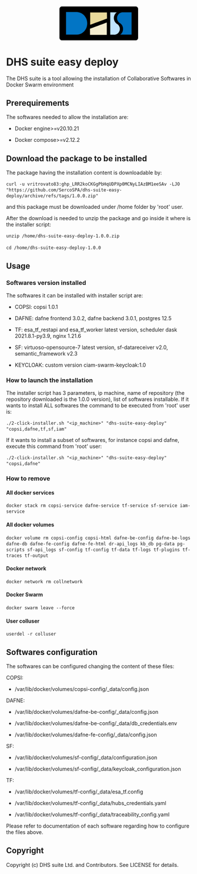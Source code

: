 <p align="center">
  <img src="./LogoDHS.png" alt="DHS suite easy deploy" width="214" />
</p>

# DHS suite easy deploy

The DHS suite is a tool allowing the installation of Collaborative Softwares in Docker Swarm environment

## Prerequirements

The softwares needed to allow the installation are:

- Docker engine>=v20.10.21

- Docker compose>=v2.12.2

## Download the package to be installed

The package having the installation content is downloadable by:

    curl -u vritrovato83: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 -LJO "https://github.com/SercoSPA/dhs-suite-easy-deploy/archive/refs/tags/1.0.0.zip"

and this package must be downloaded under /home folder by 'root' user.

After the download is needed to unzip the package and go inside it where is the installer script:

    unzip /home/dhs-suite-easy-deploy-1.0.0.zip

    cd /home/dhs-suite-easy-deploy-1.0.0

## Usage

### Softwares version installed

The softwares it can be installed with installer script are:

- COPSI: copsi 1.0.1

- DAFNE: dafne frontend 3.0.2, dafne backend 3.0.1, postgres 12.5

- TF: esa_tf_restapi and esa_tf_worker latest version, scheduler dask 2021.8.1-py3.9, nginx 1.21.6

- SF: virtuoso-opensource-7 latest version, sf-datareceiver v2.0, semantic_framework v2.3

- KEYCLOAK: custom version ciam-swarm-keycloak:1.0

### How to launch the installation

The installer script has 3 parameters, ip machine, name of repository (the repository downloaded is the 1.0.0 version), list of softwares installable. If it wants to install ALL softwares the command to be executed from 'root' user is:

    ./2-click-installer.sh "<ip_machine>" "dhs-suite-easy-deploy" "copsi,dafne,tf,sf,iam"

If it wants to install a subset of softwares, for instance copsi and dafne, execute this command from 'root' user:

    ./2-click-installer.sh "<ip_machine>" "dhs-suite-easy-deploy" "copsi,dafne"

### How to remove 

#### All docker services

    docker stack rm copsi-service dafne-service tf-service sf-service iam-service

#### All docker volumes

    docker volume rm copsi-config copsi-html dafne-be-config dafne-be-logs dafne-db dafne-fe-config dafne-fe-html dr-api_logs kb_db pg-data pg-scripts sf-api_logs sf-config tf-config tf-data tf-logs tf-plugins tf-traces tf-output

#### Docker network 

    docker network rm collnetwork

#### Docker Swarm

    docker swarm leave --force

#### User colluser

    userdel -r colluser

## Softwares configuration 

The softwares can be configured changing the content of these files:

COPSI:

- /var/lib/docker/volumes/copsi-config/_data/config.json

DAFNE:

- /var/lib/docker/volumes/dafne-be-config/_data/config.json

- /var/lib/docker/volumes/dafne-be-config/_data/db_credentials.env

- /var/lib/docker/volumes/dafne-fe-config/_data/config.json

SF:

- /var/lib/docker/volumes/sf-config/_data/configuration.json

- /var/lib/docker/volumes/sf-config/_data/keycloak_configuration.json

TF:

- /var/lib/docker/volumes/tf-config/_data/esa_tf.config

- /var/lib/docker/volumes/tf-config/_data/hubs_credentials.yaml

- /var/lib/docker/volumes/tf-config/_data/traceability_config.yaml

Please refer to documentation of each software regarding how to configure the files above.

## Copyright

Copyright (c) DHS suite Ltd. and Contributors. See LICENSE for details.
